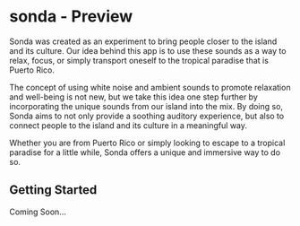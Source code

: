 # sonda - Preview

Sonda was created as an experiment to bring people closer to the island and its culture. Our idea behind this app is to use these sounds as a way to relax, focus, or simply transport oneself to the tropical paradise that is Puerto Rico.

The concept of using white noise and ambient sounds to promote relaxation and well-being is not new, but we take this idea one step further by incorporating the unique sounds from our island into the mix. By doing so, Sonda aims to not only provide a soothing auditory experience, but also to connect people to the island and its culture in a meaningful way.

Whether you are from Puerto Rico or simply looking to escape to a tropical paradise for a little while, Sonda offers a unique and immersive way to do so.

## Getting Started

Coming Soon...

